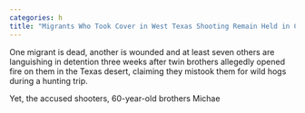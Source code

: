 ```yaml
---
categories: h
title: "Migrants Who Took Cover in West Texas Shooting Remain Held in Custody"
---
```


One migrant is dead, another is wounded and at least seven others are languishing in detention three weeks after twin brothers allegedly opened fire on them in the Texas desert, claiming they mistook them for wild hogs during a hunting trip.



Yet, the accused shooters, 60-year-old brothers Michae
